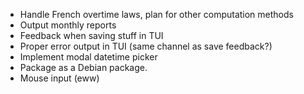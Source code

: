 - Handle French overtime laws, plan for other computation methods
- Output monthly reports
- Feedback when saving stuff in TUI
- Proper error output in TUI (same channel as save feedback?)
- Implement modal datetime picker
- Package as a Debian package.
- Mouse input (eww)
